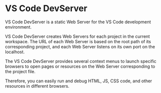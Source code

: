 # VS Code DevServer
VS Code DevServer is a static Web Server for the VS Code development environment.

VS Code DevServer creates Web Servers for each project in the current workspace. The URL of each Web Server is based on the root path of its corresponding project, and each Web Server listens on its own port on the localhost.

The VS Code DevServer provides several context menus to launch specific browsers to open pages or resources on the Web Server corresponding to the project file.

Therefore, you can easily run and debug HTML, JS, CSS code, and other resources in different browsers.
